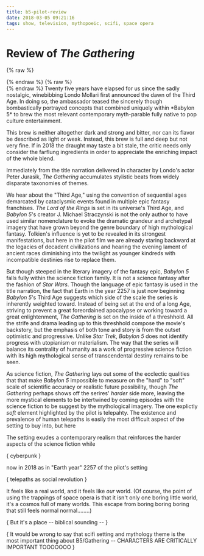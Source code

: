 ```yaml
---
title: b5-pilot-review
date: 2018-03-05 09:21:16
tags: show, television, mythopoeic, scifi, space opera
---
```

# Review of *The Gathering*

{% raw %}
<aside class="infobox" id="headnotes">
{% endraw %}
<!-- md infobox_b5-pilot-review.md -->
{% raw %}
</aside>
{% endraw %}
Twenty five years have elapsed for us since the sadly nostalgic, winebibbing Londo Mollari first announced the dawn of the Third Age. In doing so, the ambassador teased the sincerely though bombastically portrayed concepts that combined uniquely within *Babylon 5* to brew the most relevant contemporary myth-parable fully native to pop culture entertainment.

This brew is neither altogether dark and strong and bitter, nor can its flavor be described as light or weak. Instead, this brew is full and deep but not very fine. If in 2018 the draught may taste a bit stale, the critic needs only consider the farflung ingredients in order to appreciate the enriching impact of the whole blend.

Immediately from the title narration delivered in character by Londo's actor Peter Jurasik, *The Gathering* accumulates stylistic beats from widely disparate taxonomies of themes.

We hear about the "Third Age," using the convention of sequential ages demarcated by cataclysmic events found in multiple epic fantasy franchises. *The Lord of the Rings* is set in its universe's Third Age, and *Babylon 5*'s creator J. Michael Straczynski is not the only author to have used similar nomenclature to evoke the dramatic grandeur and archetypal imagery that have grown beyond the genre boundary of high mythological fantasy. Tolkien's influence is yet to be revealed in its strongest manifestations, but here in the pilot film we are already staring backward at the legacies of decadent civilizations and hearing the evening lament of ancient races diminishing into the twilight as younger kindreds with incompatible destinies rise to replace them.

But though steeped in the literary imagery of the fantasy epic, *Babylon 5* falls fully within the science fiction family. It is not a science fantasy after the fashion of *Star Wars*. Though the language of epic fantasy is used in the title narration, the fact that Earth in the year 2257 is just now beginning *Babylon 5*'s Third Age suggests which side of the scale the series is inherently weighted toward. Instead of being set at the end of a long Age, striving to prevent a great foreordained apocalypse or working toward a great enlightenment, *The Gathering* is set on the inside of a threshhold. All the strife and drama leading up to this threshhold compose the movie's backstory, but the emphasis of both tone and story is from the outset optimistic and progressive. Unlike *Star Trek*, *Babylon 5* does not identify progress with utopianism or materialism. The way that the series will balance its centrality of humanity as a work of progressive science fiction with its high mythological sense of transcendental destiny remains to be seen.

As science fiction, *The Gathering* lays out some of the ecclectic qualities that that make *Babylon 5* impossible to measure on the "hard" to "soft" scale of scientific accuracy or realistic future possibility, though *The Gathering* perhaps shows off the serires' *harder* side more, leaving the more mystical elements to be intertwined by coming episodes with the science fiction to be suggest by the mythological imagery. The one explictly *soft* element highlighted by the pilot is telepahty. The existence and prevalence of human telepaths is easily the most difficult aspect of the setting to buy into, but here

The setting exudes a contemporary realism that reinforces the harder aspects of the science fiction while

{ cyberpunk }

now in 2018 as in "Earth year" 2257 of the pilot's setting

{ telepaths as social revolution }

It feels like a real world, and it feels like *our* world. (Of course, the point of using the trappings of space opera is that it isn't only one boring little world, it's a cosmos full of many worlds. This escape from boring boring boring that still feels normal normal........)


{ But it's a place -- biblical sounding -- }

{ It would be wrong to say that scifi setting and mythology theme is the most important thing about B5/Gathering --     CHARACTERS ARE CRITICALLY IMPORTANT TOOOOOOO }
